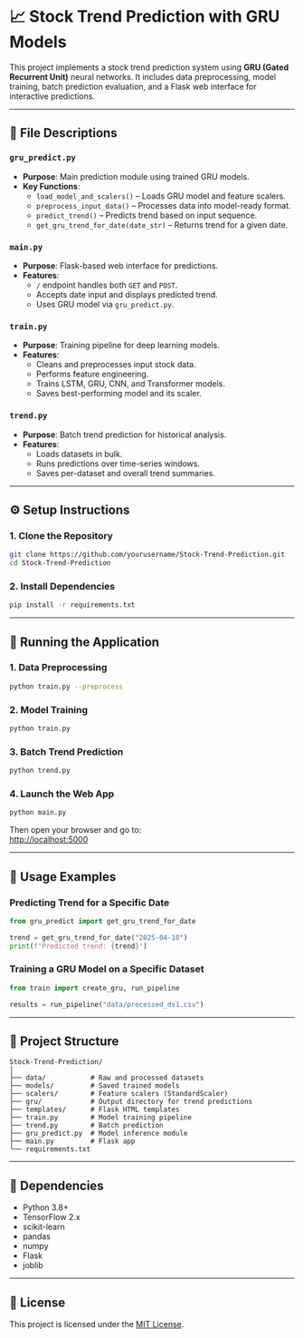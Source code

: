 
# 📈 Stock Trend Prediction with GRU Models

This project implements a stock trend prediction system using **GRU (Gated Recurrent Unit)** neural networks. It includes data preprocessing, model training, batch prediction evaluation, and a Flask web interface for interactive predictions.

---

## 📂 File Descriptions

### `gru_predict.py`
- **Purpose**: Main prediction module using trained GRU models.
- **Key Functions**:
  - `load_model_and_scalers()` – Loads GRU model and feature scalers.
  - `preprocess_input_data()` – Processes data into model-ready format.
  - `predict_trend()` – Predicts trend based on input sequence.
  - `get_gru_trend_for_date(date_str)` – Returns trend for a given date.

### `main.py`
- **Purpose**: Flask-based web interface for predictions.
- **Features**:
  - `/` endpoint handles both `GET` and `POST`.
  - Accepts date input and displays predicted trend.
  - Uses GRU model via `gru_predict.py`.

### `train.py`
- **Purpose**: Training pipeline for deep learning models.
- **Features**:
  - Cleans and preprocesses input stock data.
  - Performs feature engineering.
  - Trains LSTM, GRU, CNN, and Transformer models.
  - Saves best-performing model and its scaler.

### `trend.py`
- **Purpose**: Batch trend prediction for historical analysis.
- **Features**:
  - Loads datasets in bulk.
  - Runs predictions over time-series windows.
  - Saves per-dataset and overall trend summaries.

---

## ⚙️ Setup Instructions

### 1. Clone the Repository
```bash
git clone https://github.com/yourusername/Stock-Trend-Prediction.git
cd Stock-Trend-Prediction
```

### 2. Install Dependencies
```bash
pip install -r requirements.txt
```

---

## 🚀 Running the Application

### 1. Data Preprocessing
```bash
python train.py --preprocess
```

### 2. Model Training
```bash
python train.py
```

### 3. Batch Trend Prediction
```bash
python trend.py
```

### 4. Launch the Web App
```bash
python main.py
```
Then open your browser and go to:  
[http://localhost:5000](http://localhost:5000)

---

## 🧪 Usage Examples

### Predicting Trend for a Specific Date
```python
from gru_predict import get_gru_trend_for_date

trend = get_gru_trend_for_date("2025-04-10")
print(f"Predicted trend: {trend}")
```

### Training a GRU Model on a Specific Dataset
```python
from train import create_gru, run_pipeline

results = run_pipeline("data/processed_ds1.csv")
```

---

## 📁 Project Structure

```
Stock-Trend-Prediction/
│
├── data/           # Raw and processed datasets
├── models/         # Saved trained models
├── scalers/        # Feature scalers (StandardScaler)
├── gru/            # Output directory for trend predictions
├── templates/      # Flask HTML templates
├── train.py        # Model training pipeline
├── trend.py        # Batch prediction
├── gru_predict.py  # Model inference module
├── main.py         # Flask app
└── requirements.txt
```

---

## 📌 Dependencies

- Python 3.8+
- TensorFlow 2.x
- scikit-learn
- pandas
- numpy
- Flask
- joblib

---

## 📄 License

This project is licensed under the [MIT License](https://opensource.org/licenses/MIT).
